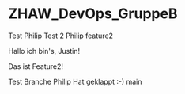 # ZHAW_DevOps_GruppeB

Test Philip
Test 2 Philip
feature2

Hallo ich bin's, Justin!

Das ist Feature2!

Test Branche Philip
Hat geklappt :-)
main

